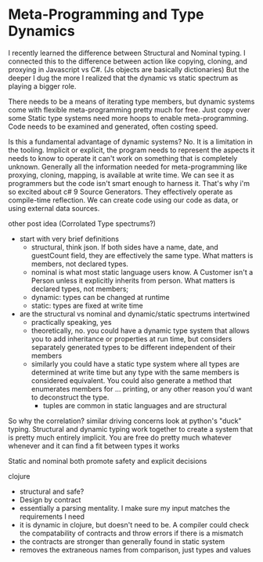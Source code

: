 # Meta-Programming and Type Dynamics

I recently learned the difference between Structural and Nominal typing. 
I connected this to the difference between action like copying, cloning, and proxying in Javascript vs C#. (Js objects are basically dictionaries)
But the deeper I dug the more I realized that the dynamic vs static spectrum as playing a bigger role.

There needs to be a means of iterating type members, but dynamic systems come with flexible meta-programming pretty much for free. Just copy over some 
Static type systems need more hoops to enable meta-programming. Code needs to be examined and generated, often costing speed.

Is this a fundamental advantage of dynamic systems?
No. It is a limitation in the tooling. Implicit or explicit, the program needs to represent the aspects it needs to know to operate it can't work on something that is completely unknown. Generally all the information needed for meta-programming like proxying, cloning, mapping, is available at write time. We can see it as programmers but the code isn't smart enough to harness it. 
That's why i'm so excited about c# 9 Source Generators. They effectively operate as compile-time reflection. We can create code using our code as data, or using external data sources. 



other post idea (Corrolated Type spectrums?)

- start with very brief definitions
  - structural, think json. If both sides have a name, date, and guestCount field, they are effectively the same type. What matters is members, not declared types.
  - nominal is what most static language users know. A Customer isn't a Person unless it explicitly inherits from person. What matters is declared types, not members;
  - dynamic: types can be changed at runtime
  - static: types are fixed at write time
- are the structural vs nominal and dynamic/static spectrums intertwined
  - practically speaking, yes
  - theoretically, no. you could have a dynamic type system that allows you to add inheritance or properties at run time, but considers separately generated types to be different independent of their members
  - similarly you could have a static type system where all types are determined at write time but any type with the same members is considered equivalent. You could also generate a method that enumerates members for ... printing, or any other reason you'd want to deconstruct the type.
    - tuples are common in static languages and are structural


So why the correlation?
similar driving concerns
look at python's "duck" typing. Structural and dynamic typing work together to create a system that is pretty much entirely implicit. You are free do pretty much whatever whenever and it can find a fit between types it works

Static and nominal both promote safety and explicit decisions


clojure
- structural and safe?
- Design by contract
- essentially a parsing mentality. I make sure my input matches the requirements I need
- it is dynamic in clojure, but doesn't need to be. A compiler could check the compatability of contracts and throw errors if there is a mismatch 
- the contracts are stronger than generally found in static system
- removes the extraneous names from comparison, just types and values